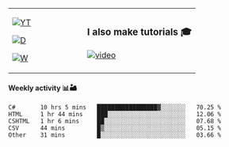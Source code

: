 <table>
  <td width="40%">

[![YT](https://img.shields.io/badge/YouTube-Peter-red?logo=youtube&style=for-the-badge)](https://spelos.net/youtube)

[![D](https://img.shields.io/badge/Discord-Spelos%238123-7289DA?logo=discord&style=for-the-badge)](https://spelos.net/discord)

[![W](https://img.shields.io/badge/website-sedlacek.tech-green?style=for-the-badge)](https://sedlacek.tech)

  </td>
  <td>
  
### I also make tutorials 🎓
[![video](https://i.imgur.com/ndfiH8w.png)](https://www.youtube.com/watch?v=alMS9LIjvD8)
  
  </td>
</table>

#### Weekly activity 📊🏜 

<!--START_SECTION:waka-->
```text
C#       10 hrs 5 mins   █████████████████▓░░░░░░░   70.25 % 
HTML     1 hr 44 mins    ███░░░░░░░░░░░░░░░░░░░░░░   12.06 % 
CSHTML   1 hr 6 mins     ██░░░░░░░░░░░░░░░░░░░░░░░   07.68 % 
CSV      44 mins         █▒░░░░░░░░░░░░░░░░░░░░░░░   05.15 % 
Other    31 mins         █░░░░░░░░░░░░░░░░░░░░░░░░   03.66 % 
```
<!--END_SECTION:waka-->
